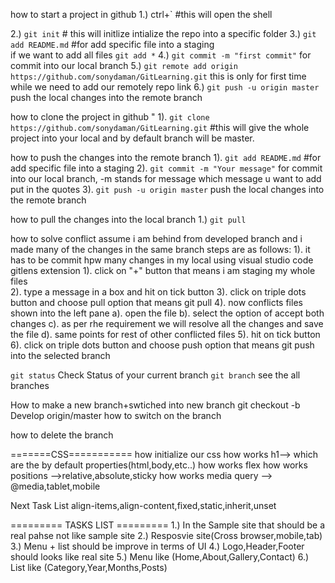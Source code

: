 how to start a project in github
1.) ctrl+` #this will open the shell

2.) `git init` # this will initlize intialize the repo into a specific folder
3.) `git add README.md` #for add specific file into a staging  
 if we want to add all files `git add *`
4.) `git commit -m "first commit"` for commit into our local branch
5.) `git remote add origin https://github.com/sonydaman/GitLearning.git`
this is only for first time while we need to add our remotely repo link
6.) `git push -u origin master` push the local changes into the remote branch

how to clone the project in github "
1). `git clone https://github.com/sonydaman/GitLearning.git` #this will give the whole project into your local and by default branch will be master.

how to push the changes into the remote branch
1). `git add README.md` #for add specific file into a staging
2). `git commit -m "Your message"` for commit into our local branch, -m stands for message which message u want to add put in the quotes
3). `git push -u origin master` push the local changes into the remote branch

how to pull the changes into the local branch
1.) `git pull`

how to solve conflict
assume i am behind from developed branch and i made many of the changes in the same branch steps are as follows:
1). it has to be commit hpw many changes in my local
using visual studio code gitlens extension
1). click on "+" button that means i am staging my whole files\
 2). type a message in a box and hit on tick button
3). click on triple dots button and choose pull option that means git pull
4). now conflicts files shown into the left pane
a). open the file
b). select the option of accept both changes
c). as per rhe requirement we will resolve all the changes and save the file
d). same points for rest of other conflicted files
5). hit on tick button
6). click on triple dots button and choose push option that means git push into the selected branch

`git status` Check Status of your current branch
`git branch` see the all branches

How to make a new branch+swtiched into new branch
git checkout -b Develop origin/master
how to switch on the branch

how to delete the branch

=======CSS===========
how initialize our css
how works h1-->
which are the by default properties(html,body,etc..)
how works flex
how works positions -->relative,absolute,sticky
how works media query --> @media,tablet,mobile

Next Task List
align-items,align-content,fixed,static,inherit,unset

========= TASKS LIST =========
1.) In the Sample site that should be a real pahse not like sample site
2.) Resposvie site(Cross browser,mobile,tab)
3.) Menu + list should be improve in terms of UI
4.) Logo,Header,Footer should looks like real site
5.) Menu like (Home,About,Gallery,Contact)
6.) List like (Category,Year,Months,Posts)
